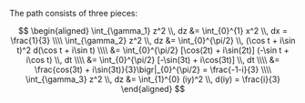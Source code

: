 The path consists of three pieces:

$$
\begin{aligned}
\int_{\gamma_1} z^2 \\, dz &= \int_{0}^{1} x^2 \\, dx = \frac{1}{3} \\\\
\int_{\gamma_2} z^2 \\, dz &= \int_{0}^{\pi/2} \\, (\cos t + i\sin t)^2 d(\cos t + i\sin t) \\\\
&= \int_{0}^{\pi/2} [\cos(2t) + i\sin(2t)] (-\sin t + i\cos t) \\, dt \\\\
&= \int_{0}^{\pi/2} [-\sin(3t) + i\cos(3t)] \\, dt \\\\
&= \frac{cos(3t) + i\sin(3t)}{3}\bigr|_{0}^{\pi/2} = \frac{-1-i}{3} \\\\
\int_{\gamma_3} z^2 \\, dz &= \int_{1}^{0} (iy)^2 \\, d(iy) = \frac{i}{3} 
\end{aligned}
$$
